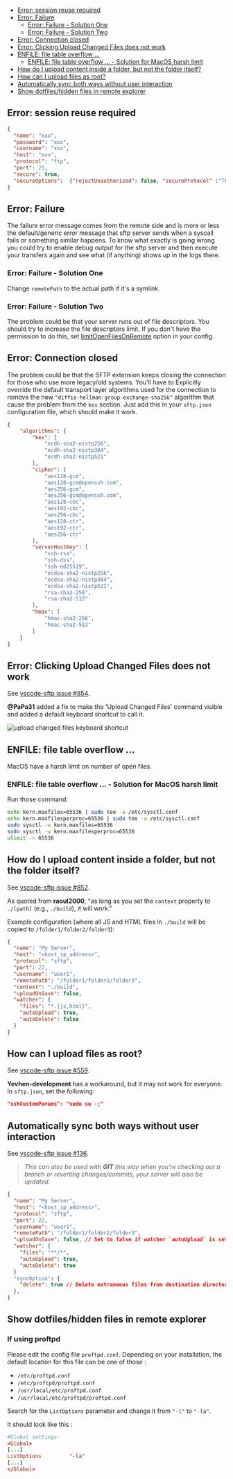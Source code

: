 - [Error: session reuse required](#error-session-reuse-required)
- [Error: Failure](#error-failure)
	- [Error: Failure - Solution One](#error-failure---solution-one)
	- [Error: Failure - Solution Two](#error-failure---solution-two)
- [Error: Connection closed](#error-connection-closed)
- [Error: Clicking Upload Changed Files does not work](#error-clicking-upload-changed-files-does-not-work)
- [ENFILE: file table overflow ...](#enfile-file-table-overflow-)
	- [ENFILE: file table overflow ... - Solution for MacOS harsh limit](#enfile-file-table-overflow----solution-for-macos-harsh-limit)
- [How do I upload content inside a folder, but not the folder itself?](#how-do-i-upload-content-inside-a-folder-but-not-the-folder-itself)
- [How can I upload files as root?](#how-can-i-upload-files-as-root)
- [Automatically sync both ways without user interaction](#automatically-sync-both-ways-without-user-interaction)
- [Show dotfiles/hidden files in remote explorer](#show-dotfileshidden-files-in-remote-explorer)


## Error: session reuse required

```json
{
  "name": "xxx",
  "password": "xxx",
  "username": "xxx",
  "host": "xxx",
  "protocol": "ftp",
  "port": 21,
  "secure": true,
  "secureOptions":  {"rejectUnauthorized": false, "secureProtocol" :"TLSv1_2_method"}
}
```

## Error: Failure

The failure error message comes from the remote side and is more or less the default/generic error 
message that sftp server sends when a syscall fails or something similar happens.
To know what exactly is going wrong you could try to enable debug output for the sftp server 
and then execute your transfers again and see what (if anything) shows up in the logs there.

### Error: Failure - Solution One

Change `remotePath` to the actual path if it's a symlink.

### Error: Failure - Solution Two

The problem could be that your server runs out of file descriptors.
You should try to increase the file descriptors limit.
If you don't have the permission to do this, set [limitOpenFilesOnRemote](https://github.com/satiromarra/vscode-sftp/wiki/Configuration#limitopenfilesonremote) option in your config.

## Error: Connection closed

The problem could be that the SFTP extension keeps closing the connection for those who use more legacy/old systems.
You'll have to Explicitly override the default transport layer algorithms used for the connection to remove the new `"diffie-hellman-group-exchange-sha256"` algorithm that cause the problem from the `kex` section. Just add this in your `sftp.json` configuration file, which should make it work.
```json
{
	"algorithms": {
		"kex": [
			"ecdh-sha2-nistp256", 
			"ecdh-sha2-nistp384", 
			"ecdh-sha2-nistp521"
		],
		"cipher": [
			"aes128-gcm",
			"aes128-gcm@openssh.com",
			"aes256-gcm",
			"aes256-gcm@openssh.com",
			"aes128-cbc",
			"aes192-cbc",
			"aes256-cbc",
			"aes128-ctr",
			"aes192-ctr",
			"aes256-ctr"
		],
		"serverHostKey": [
			"ssh-rsa", 
			"ssh-dss",
			"ssh-ed25519",
			"ecdsa-sha2-nistp256", 
			"ecdsa-sha2-nistp384", 
			"ecdsa-sha2-nistp521",
			"rsa-sha2-256",
			"rsa-sha2-512"
		],
		"hmac": [
			"hmac-sha2-256", 
			"hmac-sha2-512"
		]
	}
}
```

## Error: Clicking Upload Changed Files does not work

See [vscode-sftp issue #854](https://github.com/liximomo/vscode-sftp/issues/854).

**@PaPa31** added a fix to make the 'Upload Changed Files' command visible and added a default keyboard shortcut to call it.
<!-- **danieleiobbi** has a workaround to create a keyboard shortcut. -->

![upload changed files keyboard shortcut](assets/faq/upload_changed_files_shortcut.png)

## ENFILE: file table overflow ...

MacOS have a harsh limit on number of open files.

### ENFILE: file table overflow ... - Solution for MacOS harsh limit

Run those command:
```sh
echo kern.maxfiles=65536 | sudo tee -a /etc/sysctl.conf
echo kern.maxfilesperproc=65536 | sudo tee -a /etc/sysctl.conf
sudo sysctl -w kern.maxfiles=65536
sudo sysctl -w kern.maxfilesperproc=65536
ulimit -n 65536
```

## How do I upload content inside a folder, but not the folder itself?

See [vscode-sftp issue #852](https://github.com/liximomo/vscode-sftp/issues/852).

As quoted from **raoul2000**, "as long as you set the `context` property to `./[path]` (e.g., `./build`), it
will work."

Example configuration (where all JS and HTML files in `./build` will be copied to `/folder1/folder2/folder3`):
```json
{
  "name": "My Server",
  "host": "<host_ip_address>",
  "protocol": "sftp",
  "port": 22,
  "username": "user1",
  "remotePath": "/folder1/folder2/folder3",
  "context": "./build",
  "uploadOnSave": false,
  "watcher": {
    "files": "*.{js,html}",
    "autoUpload": true,
    "autoDelete": false
  }
}
```

## How can I upload files as root?

See [vscode-sftp issue #559](https://github.com/liximomo/vscode-sftp/issues/559).

**Yevhen-development** has a workaround, but it may not work for everyone.  In `sftp.json`, set the
following:
```json
"sshCustomParams": "sudo su -;"
```

## Automatically sync both ways without user interaction

See [vscode-sftp issue #136](https://github.com/satiromarra/vscode-sftp/issues/136).

> *This can also be used with **GIT** this way when you're checking out a branch or reverting changes/commits, your server will also be updated.*

```json
{
  "name": "My Server",
  "host": "<host_ip_address>",
  "protocol": "sftp",
  "port": 22,
  "username": "user1",
  "remotePath": "/folder1/folder2/folder3",
  "uploadOnSave": false, // Set to false if watcher `autoUpload` is set to true & `files` is set to "**/*".
  "watcher": {
    "files": "**/*",
    "autoUpload": true,
    "autoDelete": true
  }
  "syncOption": {
    "delete": true // Delete extraneous files from destination directories.
  },
}
```

## Show dotfiles/hidden files in remote explorer

### If using proftpd

Please edit the config file `proftpd.conf`. Depending on your installation, the default location for this file can be one of those :
- `/etc/proftpd.conf`
- `/etc/proftpd/proftpd.conf`
- `/usr/local/etc/proftpd.conf`
- `/usr/local/etc/proftpd/proftpd.conf`

Search for the `ListOptions` parameter and change it from `"-l"` to `"-la"`.

It should look like this : 
```conf
#Global settings
<Global>
[...]
ListOptions 		"-la"
[...]
</Global>
```
